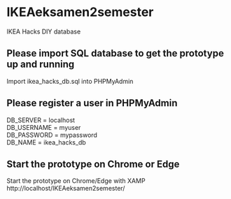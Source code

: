 # IKEAeksamen2semester
IKEA Hacks DIY database


<h2>Please import SQL database to get the prototype up and running</h2>
 Import ikea_hacks_db.sql into PHPMyAdmin
<br>
<h2>Please register a user in PHPMyAdmin</h2>
DB_SERVER = localhost <br>
DB_USERNAME = myuser <br>
DB_PASSWORD = mypassword <br>
DB_NAME = ikea_hacks_db <br>
<h2>Start the prototype on Chrome or Edge</h2>
Start the prototype on Chrome/Edge with XAMP http://localhost/IKEAeksamen2semester/
